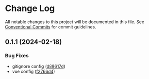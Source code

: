 # Change Log

All notable changes to this project will be documented in this file.
See [Conventional Commits](https://conventionalcommits.org) for commit guidelines.

## 0.1.1 (2024-02-18)


### Bug Fixes

* gitignore config ([d88617d](https://github.com/ademtonay/eslint-config/commit/d88617d643fc09ef56053940b7419594fe617ee0))
* vue config ([f2766d4](https://github.com/ademtonay/eslint-config/commit/f2766d4d60567aebabfe7f0da8dfc9e3aa633307))
